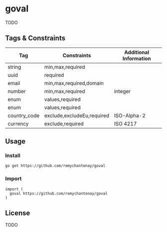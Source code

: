 # goval
TODO

## Tags & Constraints
| Tag | Constraints | Additional Information |
| ------ | ------ | ------ |
| string | min,max,required | |
| uuid | required | |
| email | min,max,required,domain | |
| number | min,max,required | integer |
| enum | values,required | |
| enum | values,required | |
| country_code | exclude,excludeEu,required | ISO-Alpha-2 |
| currency | exclude,required | ISO 4217 |

## Usage
### Install
```bash
go get https://github.com/remychantenay/goval
```
### Import
```golang
import (
  goval https://github.com/remychantenay/goval
)
```

## License
TODO
